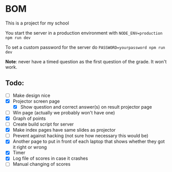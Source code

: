 # BOM

This is a project for my school

You start the server in a production environment with `NODE_ENV=production npm run dev`

To set a custom password for the server do `PASSWORD=yourpassword npm run dev`

**Note**: never have a timed question as the first question of the grade. It won't work.

## Todo:

-   [ ] Make design nice
-   [x] Projector screen page
    -   [x] Show question and correct answer(s) on result projector page
-   [ ] Win page (actually we probably won't have one)
-   [x] Graph of points
-   [ ] Create build script for server
-   [x] Make index pages have same slides as projector
-   [ ] Prevent against hacking (not sure how necessary this would be)
-   [x] Another page to put in front of each laptop that shows whether they got it right or wrong
-   [x] Timer
-   [x] Log file of scores in case it crashes
-   [ ] Manual changing of scores
